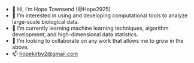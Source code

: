 - 👋 Hi, I’m Hope Townsend (@Hope2925)
- 👀 I’m interested in using and developing computational tools to analyze large-scale biological data.
- 🌱 I’m currently learning machine learning techniques, algorithm development, and high-dimensional data statistics.
- 💞️ I’m looking to collaborate on any work that allows me to grow in the above. 
- 📫 hopekirby2@gmail.com

<!---
Hope2925/Hope2925 is a ✨ special ✨ repository because its `README.md` (this file) appears on your GitHub profile.
You can click the Preview link to take a look at your changes.
--->
